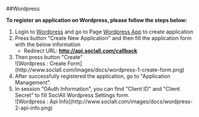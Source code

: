 ##Wordpress

__To register an application on Wordpress, please follow the steps below:__

1. Login to [Wordpress](https://developer.wordpress.com/apps/) and go to Page [Wordpress App](https://developer.wordpress.com/apps/new/) to create application
2. Press button "Create New Application" and then fill the application form with the below information
    * Redirect URL: __http://api.soclall.com/callback__
3. Then press button "Create"
    <div class="soclall-br"></div>
    ![Wordpress : Create Form](http://www.soclall.com/images/docs/wordpress-1-create-form.png)
    <div class="soclall-br"></div>
4. After successfully registered the application, go to "Application Management".
5. In session "OAuth Information", you can find "Client ID" and "Client Secret" to fill SoclAll Wordpress Settings form.
    <div class="soclall-br"></div>
    ![Wordpress : Api Info](http://www.soclall.com/images/docs/wordpress-2-api-info.png)
    <div class="soclall-br"></div>